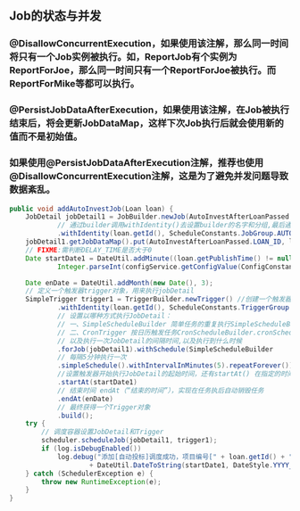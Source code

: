 ## Job的状态与并发

### @DisallowConcurrentExecution，如果使用该注解，那么同一时间将只有一个Job实例被执行。如，ReportJob有个实例为ReportForJoe，那么同一时间只有一个ReportForJoe被执行。而ReportForMike等都可以执行。 

### @PersistJobDataAfterExecution，如果使用该注解，在Job被执行结束后，将会更新JobDataMap，这样下次Job执行后就会使用新的值而不是初始值。

### 如果使用@PersistJobDataAfterExecution注解，推荐也使用@DisallowConcurrentExecution注解，这是为了避免并发问题导致数据紊乱。

```java
public void addAutoInvestJob(Loan loan) {
	JobDetail jobDetail1 = JobBuilder.newJob(AutoInvestAfterLoanPassed.class) // 创建builder，(jobDetail的预准备对象)
			// 通过builder调用withIdentity()去设置builder的名字和分组,最后通过build()方法获得一个jobDetail对象
			.withIdentity(loan.getId(), ScheduleConstants.JobGroup.AUTO_INVEST_AFTER_LOAN_PASSED).build();
	jobDetail1.getJobDataMap().put(AutoInvestAfterLoanPassed.LOAN_ID, loan.getId());
	// FIXME:需判断DELAY_TIME是否大于0
	Date startDate1 = DateUtil.addMinute((loan.getPublishTime() != null ? loan.getPublishTime() : new Date()),
			Integer.parseInt(configService.getConfigValue(ConfigConstants.AutoInvest.DELAY_TIME)));

	Date enDate = DateUtil.addMonth(new Date(), 3);
	// 定义一个触发器trigger对象，用来执行jobDetail
	SimpleTrigger trigger1 = TriggerBuilder.newTrigger() //创建一个触发器trigger对象
			.withIdentity(loan.getId(), ScheduleConstants.TriggerGroup.AUTO_INVEST_AFTER_LOAN_PASSED)// 设置触发器的名字和分组
			// 设置以哪种方式执行JobDetail：
			// 一、SimpleScheduleBuilder 简单任务的重复执行SimpleScheduleBuilder.repeatSecondlyForever(5)
			// 二、CronTrigger 按日历触发任务CronScheduleBuilder.cronSchedule("0 17 1 * * ?")
			// 以及执行一次JobDetail的间隔时间,以及执行到什么时候
			.forJob(jobDetail1).withSchedule(SimpleScheduleBuilder
			// 每隔5分钟执行一次
			.simpleSchedule().withIntervalInMinutes(5).repeatForever())
			//设置触发器开始执行JobDetail的起始时间，还有startAt() 在指定的时间去执行
			.startAt(startDate1)
			// 结束时间 endAt（“结束的时间”），实现在任务执后自动销毁任务
			.endAt(enDate)
			// 最终获得一个Trigger对象
			.build();
	try {
		// 调度容器设置JobDetail和Trigger
		scheduler.scheduleJob(jobDetail1, trigger1);
		if (log.isDebugEnabled())
			log.debug("添加[自动投标]调度成功，项目编号[" + loan.getId() + "]，时间："
					+ DateUtil.DateToString(startDate1, DateStyle.YYYY_MM_DD_HH_MM_SS_CN));
	} catch (SchedulerException e) {
		throw new RuntimeException(e);
	}
}
 ```
